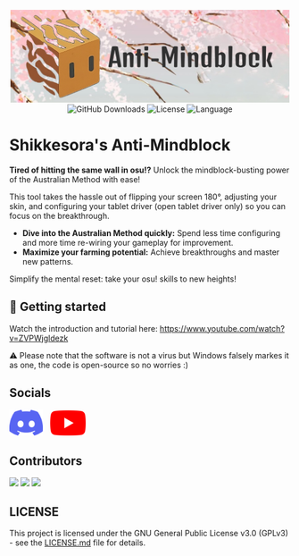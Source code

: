 <p align="center">
  <a href="https://github.com/ShikkesoraSIM/anti-mindblock"> <img src="./assets/logo%20with%20background%20no%20character.png" alt="Project Logo" width="500" height="166">
  </a>
  <br />
  <img src="https://img.shields.io/github/downloads/ShikkesoraSIM/anti-mindblock/total" alt="GitHub Downloads"> 
  <img href="https://opensource.org/licenses/MIT" src="https://img.shields.io/github/license/ShikkesoraSIM/anti-mindblock" alt="License"> 
  <img src="https://img.shields.io/badge/language-Python-blue" alt="Language">
</p>


# Shikkesora's Anti-Mindblock
<!-- This Text was AI Generated -->
**Tired of hitting the same wall in osu!?**  Unlock the mindblock-busting power of the Australian Method with ease!  

This tool takes the hassle out of flipping your screen 180°, adjusting your skin, and configuring your tablet driver (open tablet driver only) so you can focus on the breakthrough.  

* **Dive into the Australian Method quickly:**  Spend less time configuring and more time re-wiring your gameplay for improvement.
* **Maximize your farming potential:** Achieve breakthroughs and master new patterns.

Simplify the mental reset: take your osu! skills to new heights!

## 🚀 Getting started
Watch the introduction and tutorial here: https://www.youtube.com/watch?v=ZVPWjgldezk
<!--- Text guide in work but too much so no
**Or** use this step-by-step Guide:
1. Disable your Anti-Virus, click [here](https://support.microsoft.com/en-us/windows/turn-off-defender-antivirus-protection-in-windows-security-99e6004f-c54c-8509-773c-a4d776b77960) for a tutorial or watch the video tutorial mentioned above
2. Download the last release by clicking [here](https://github.com/ShikkesoraSIM/anti-mindblock/releases/latest)
3. After the download finished, right click on the file and extract it, if you do not have a Extraction software installed, install one like [7zip](https://7-zip.org/)
4. 
-->
⚠️ Please note that the software is not a virus but Windows falsely markes it as one, the code is open-source so no worries :)

## Socials
<a href="https://discord.com/invite/CRHjTmJyMa"><img src="./assets/discord-mark-blue.png" alt="Discord Logo" width="60" height="46"></a>ㅤ<a href="https://www.youtube.com/@Shikkesora"><img src="./assets/youtube_social_icon_red.png" alt="YouTube Logo"></a>
## Contributors
[![](https://avatars.githubusercontent.com/u/148418529?size=50)](https://github.com/ShikkesoraSIM)
[![](https://avatars.githubusercontent.com/u/75874561?size=50)](https://github.com/PatrickL546)
[![](https://avatars.githubusercontent.com/u/144857142?size=50)](https://github.com/int80x0)
## LICENSE
This project is licensed under the GNU General Public License v3.0 (GPLv3) - see the [LICENSE.md](LICENSE.md) file for details.

